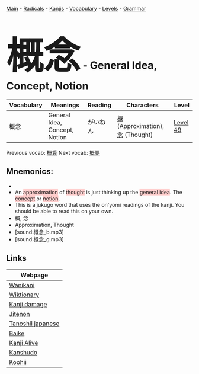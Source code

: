 <style> bigfont {font-size: 100px}</style>
[Main](../README.md) -
[Radicals](../radicals.md) -
[Kanjis](../kanjis.md) -
[Vocabulary](../vocabulary.md) -
[Levels](../levels.md) -
[Grammar](../grammar.md)
# <bigfont> 概念</bigfont> - General Idea, Concept, Notion 

| Vocabulary | Meanings | Reading | Characters | Level |
| --- | --- | --- | --- | --- |
| 概念 | General Idea, Concept, Notion | がいねん |  [概](../kanjis/概.md) (Approximation), [念](../kanjis/念.md) (Thought) | [Level 49](../levels/wk_level49.md) |

Previous vocab: [概算](概算.md) Next vocab: [概要](概要.md) 

## Mnemonics:

* 
* An <span style="background-color:#ffcccb"> approximation</span> of <span style="background-color:#ffcccb"> thought</span> is just thinking up the <span style="background-color:#ffcccb"> general idea</span>. The <span style="background-color:#ffcccb"> concept</span> or <span style="background-color:#ffcccb"> notion</span>.
* This is a jukugo word that uses the on'yomi readings of the kanji. You should be able to read this on your own.
* 概, 念
* Approximation, Thought
* [sound:概念_b.mp3]
* [sound:概念_g.mp3]


## Links 

| Webpage |
| --- |
| [Wanikani          ](https://www.wanikani.com/kanji/概念) |
| [Wiktionary        ](https://en.wiktionary.org/wiki/概念) |
| [Kanji damage      ](http://www.kanjidamage.com/kanji/search?utf8=✓&q=概念) |
| [Jitenon           ](https://jitenon.com/kanji/概念) |
| [Tanoshii japanese ](https://www.tanoshiijapanese.com/dictionary/kanji.cfm?k=概念) |
| [Baike             ](https://baike.baidu.com/item/概念) |
| [Kanji Alive       ](https://app.kanjialive.com/概念) |
| [Kanshudo          ](https://www.kanshudo.com/searchmn?q=概念) |
| [Koohii            ](https://kanji.koohii.com/study/kanji/概念) |
